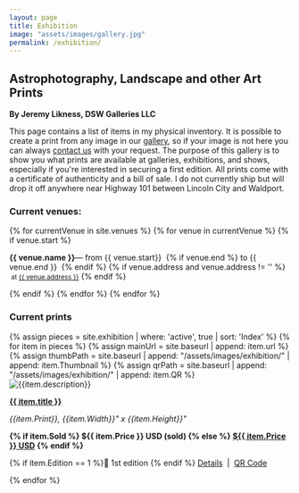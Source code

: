 ```yaml
---
layout: page
title: Exhibition
image: "assets/images/gallery.jpg"
permalink: /exhibition/
---
```


<link rel="stylesheet" href="{{ site.baseurl }}/assets/css/exhibition.css"/>
<div class="exhibition container">
    <h2>Astrophotography, Landscape and other Art Prints</h2>
    <p><strong>By Jeremy Likness, DSW Galleries LLC</strong></p>
    <p>This page contains a list of items in my physical inventory. It is possible to create a print from any image in our <a href="/gallery">gallery</a>, so if your image is not here you can always <a href="https://dswgalleries.com/contact">contact us</a> with your request. The purpose of this gallery is to show you what prints are available at galleries, exhibitions, and shows, especially if you're interested in securing a first edition. All prints come with a certificate of authenticity and a bill of sale. I do not currently ship but will drop it off anywhere near Highway 101 between Lincoln City and Waldport.</p>
    <h3>Current venues:</h3>
    {% for currentVenue in site.venues %}
        {% for venue in currentVenue %}
            {% if venue.start %}
                <p><strong>{{ venue.name }}</strong><span>&mdash; from {{ venue.start}}&nbsp;</span>
                    {% if venue.end %}
                        <span>to {{ venue.end }}&nbsp;</span>
                    {% endif %}
                    {% if venue.address and venue.address != '' %}
                        <small><span>&nbsp;at&nbsp;</span><a href="https://www.google.com/maps/search/{{ venue.address }}" target="_blank">{{ venue.address }}</a></small>
                    {% endif %}
                </p>
            {% endif %}
        {% endfor %}
    {% endfor %}    
    <h3>Current prints</h3>
    <div class="ex-container">
        {% assign pieces = site.exhibition | where: 'active', true | sort: 'Index' %}
        {% for item in pieces %}
            {% assign mainUrl = site.baseurl | append: item.url %}
            {% assign thumbPath = site.baseurl | append: "/assets/images/exhibition/" | append: item.Thumbnail %}
            {% assign qrPath = site.baseurl | append: "/assets/images/exhibition/" | append: item.QR %}
            <div class="ex-cell">
                <img src="{{thumbPath}}" class="ex-responsive-image" alt="{{item.description}}" />
                <p><strong><a href="{{ mainUrl }}">{{ item.title }}</a></strong></p>
                <p class="small"><i>{{item.Print}}, {{item.Width}}" x {{item.Height}}"</i></p>
                <p class="small right">
                    <strong>
                        {% if item.Sold %}
                            <span>${{ item.Price }} USD <strong>(sold)</strong></span>
                        {% else %}
                            <span><a href="https://www.paypal.com/ncp/payment/{{ item.PayPal }}">${{ item.Price }} USD</a></span>
                        {% endif %}
                    </strong>
                </p>
                <p class="small">
                    {% if item.Edition == 1 %}<span>🥇 1st edition&nbsp;</span>{% endif %}                
                    <a href="{{ mainUrl }}" target="_blank">Details</a>
                    <span>&nbsp;|&nbsp;</span>
                    <a href="{{ qrPath }}" target="_blank">QR Code</a>
                </p>
            </div>
        {% endfor %}
    </div>
</div>
<script src="{{ site.baseurl }}/assets/js/exhibition.js"></script>    